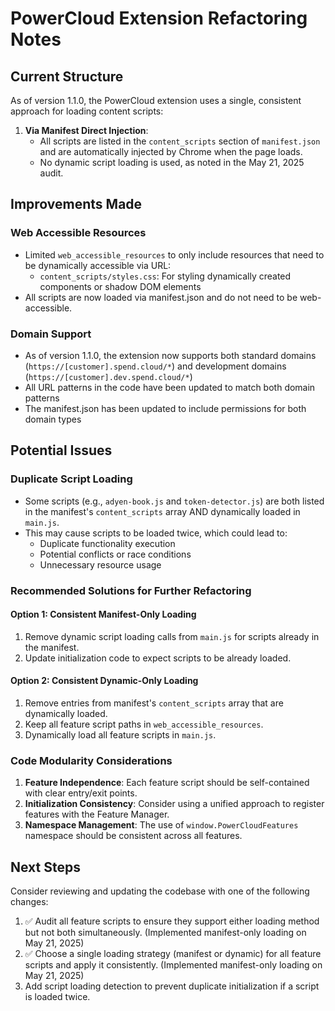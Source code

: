 # PowerCloud Extension Refactoring Notes

## Current Structure

As of version 1.1.0, the PowerCloud extension uses a single, consistent approach for loading content scripts:

1. **Via Manifest Direct Injection**:
   - All scripts are listed in the `content_scripts` section of `manifest.json` and are automatically injected by Chrome when the page loads.
   - No dynamic script loading is used, as noted in the May 21, 2025 audit.

## Improvements Made

### Web Accessible Resources
- Limited `web_accessible_resources` to only include resources that need to be dynamically accessible via URL:
  - `content_scripts/styles.css`: For styling dynamically created components or shadow DOM elements
- All scripts are now loaded via manifest.json and do not need to be web-accessible.

### Domain Support
- As of version 1.1.0, the extension now supports both standard domains (`https://[customer].spend.cloud/*`) and development domains (`https://[customer].dev.spend.cloud/*`)
- All URL patterns in the code have been updated to match both domain patterns
- The manifest.json has been updated to include permissions for both domain types

## Potential Issues

### Duplicate Script Loading
- Some scripts (e.g., `adyen-book.js` and `token-detector.js`) are both listed in the manifest's `content_scripts` array AND dynamically loaded in `main.js`.
- This may cause scripts to be loaded twice, which could lead to:
  - Duplicate functionality execution
  - Potential conflicts or race conditions
  - Unnecessary resource usage

### Recommended Solutions for Further Refactoring

#### Option 1: Consistent Manifest-Only Loading
1. Remove dynamic script loading calls from `main.js` for scripts already in the manifest.
2. Update initialization code to expect scripts to be already loaded.

#### Option 2: Consistent Dynamic-Only Loading
1. Remove entries from manifest's `content_scripts` array that are dynamically loaded.
2. Keep all feature script paths in `web_accessible_resources`.
3. Dynamically load all feature scripts in `main.js`.

### Code Modularity Considerations

1. **Feature Independence**: Each feature script should be self-contained with clear entry/exit points.
2. **Initialization Consistency**: Consider using a unified approach to register features with the Feature Manager.
3. **Namespace Management**: The use of `window.PowerCloudFeatures` namespace should be consistent across all features.

## Next Steps

Consider reviewing and updating the codebase with one of the following changes:

1. ✅ Audit all feature scripts to ensure they support either loading method but not both simultaneously. (Implemented manifest-only loading on May 21, 2025)
2. ✅ Choose a single loading strategy (manifest or dynamic) for all feature scripts and apply it consistently. (Implemented manifest-only loading on May 21, 2025)
3. Add script loading detection to prevent duplicate initialization if a script is loaded twice.